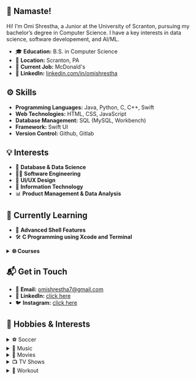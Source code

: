## 🙏 Namaste! 

Hi! I’m Omi Shrestha, a Junior at the University of Scranton, pursuing my bachelor’s degree in Computer Science. I have a key interests in data science, software developement, and AI/ML.

- 🎓 **Education:** B.S. in Computer Science
- 📍 **Location:** Scranton, PA
- 💼 **Current Job:** McDonald's
- 🔗 **LinkedIn:** [linkedin.com/in/omishrestha](https://www.linkedin.com/in/omishrestha)

## ⚙️ Skills
- **Programming Languages:** Java, Python, C, C++, Swift
- **Web Technologies:** HTML, CSS, JavaScript
- **Database Management:** SQL (MySQL, Workbench)
- **Framework:** Swift UI
- **Version Control:** Github, Gitlab
  
## 💡 Interests
- 🧠 **Database & Data Science**
- 👨‍💻 **Software Engineering**
- 🎨 **UI/UX Design**
- 🔧 **Information Technology**
- 📊 **Product Management & Data Analysis**

## 🌱 Currently Learning
- 📖 **Advanced Shell Features**
- 🛠️ **C Programming using Xcode and Terminal**
<details>
  <summary><strong> 🌐 Courses </strong></summary>
  <ul>
    <li> CMPS 340 - Introduction to Database </li>
    <li> CMPS 350 - Computer Architecture </li>
    <li> CMPS 352 - Operating Systems </li>
  </ul>
</details>

## 📬 Get in Touch
- 📧 **Email:** [omishrestha7@gmail.com](mailto:omishrestha7@gmail.com)
- 💼 **LinkedIn:** [click here](https://www.linkedin.com/in/omishrestha)
- 🐦 **Instagram:** [click here](https://instagram.com/omishrestha)

## 🚀 Hobbies & Interests
<details>
  <summary>⚽️ Soccer</summary>
  <ul>
    <li>Real Madrid</li>
  </ul>
</details>

<details>
  <summary> 🎵 Music </summary>
  <ul>
    <li> Guitar </li>
    <li> Hip-hop & RnB </li>
  </ul>
</details>

<details>
  <summary>🎥 Movies </summary>
  <ul>
    <li> The Dark Knight </li>
    <li> Lord of the Rings Trilogy </li>
    <li> Shutter Island </li>
    <li> The Prestige </li>
  </ul>
</details>

<details>
  <summary>📺 TV Shows </summary>
  <ul>
    <li> How I Met Your Mother </li>
    <li> Brooklyn Nine-Nine </li>
  </ul>
</details>

<details>
  <summary>💪 Workout</summary>
  <ul>
    <li>Don't skip leg day</li>
  </ul>
</details>

